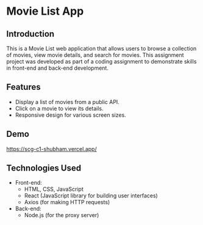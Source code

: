 # Movie List App

## Introduction

This is a Movie List web application that allows users to browse a collection of movies, view movie details, and search for movies. This assignment project was developed as part of a coding assignment to demonstrate skills in front-end and back-end development.

## Features

- Display a list of movies from a public API.
- Click on a movie to view its details.
- Responsive design for various screen sizes.

## Demo
https://scg-c1-shubham.vercel.app/

## Technologies Used

- Front-end:
  - HTML, CSS, JavaScript
  - React (JavaScript library for building user interfaces)
  - Axios (for making HTTP requests)
- Back-end:
  - Node.js (for the proxy server)
